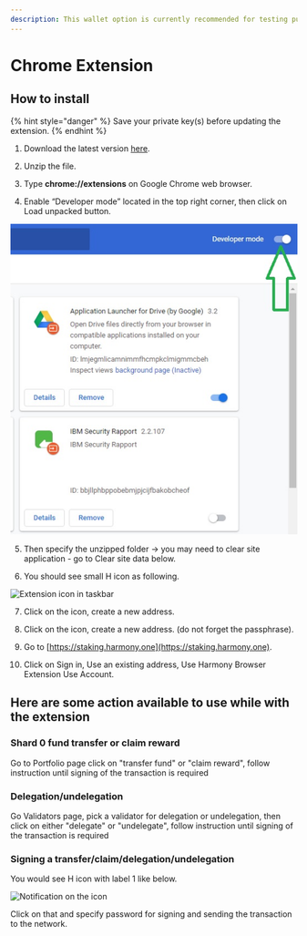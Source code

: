 ```yaml
---
description: This wallet option is currently recommended for testing purposes
---
```


# Chrome Extension

## How to install

{% hint style="danger" %}
Save your private key\(s\) before updating the extension.
{% endhint %}

1. Download the latest version [here](https://chrome.google.com/webstore/detail/harmony/bjaeebonnimhcakeckbnemejhdpngdmd).

2. Unzip the file.

3. Type **chrome://extensions** on Google Chrome web browser.

4. Enable “Developer mode” located in the top right corner, then click on Load unpacked button.

![Activating the Developer mode](../.gitbook/assets/developer_mode.jpg)

5. Then specify the unzipped folder → you may need to clear site application - go to Clear site data below.

6. You should see small H icon as following.

![Extension icon in taskbar](https://lh5.googleusercontent.com/QmPyhz1K8kErXosXuv1RIV8ur6zGPSoMDkqONVzPgM0UvGnNtyAUNehQeclKNz4fLq3VB-d47s27kilEQjRNfLN4VK2opts1Sozd1_W9YhceuIzoDiCtqfkigtxPYzfJzQEQ13lx)

7. Click on the icon, create a new address.

8. Click on the icon, create a new address. \(do not forget the passphrase\).

9. Go to [https://staking.harmony.one](https://staking.harmony.one).

10. Click on Sign in, Use an existing address, Use Harmony Browser Extension Use Account.

## Here are some action available to use while with the extension

###  Shard 0 fund transfer or claim reward

 Go to Portfolio page click on "transfer fund" or "claim reward", follow instruction until signing of the transaction is required

### Delegation/undelegation

Go Validators page, pick a validator for delegation or undelegation, then click on either "delegate" or "undelegate", follow instruction until signing of the transaction is required

### Signing a transfer/claim/delegation/undelegation

You would see H icon with label 1 like below.

![Notification on the icon](https://lh5.googleusercontent.com/MyGOtSPQFFRzcl2f8VXfhuDlOoVN4SI-nLkPZH2fPxykzKUpGegNoz6ZICegqWlIDSWLpYPNSBve0vpvDhvfIQszptyMjE9r5Z3mC5gCBb4iDvJrHp3S_d8rB1hFcvxlalXUAHkI)

Click on that and specify password for signing and sending the transaction to the network.

